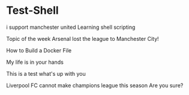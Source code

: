 # Test-Shell
i support manchester united
Learning shell scripting

Topic of the week
Arsenal lost the league to Manchester City!

How to Build a Docker File

My life is in your hands

This is a test
what's up with you

Liverpool FC cannot make champions league this season
Are you sure?